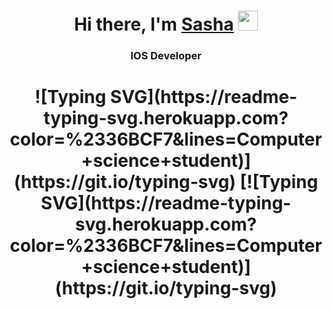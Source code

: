 
<h1 align="center">Hi there, I'm <a href="https://daniilshat.ru/" target="_blank">Sasha</a> 
<img src="https://github.com/blackcater/blackcater/raw/main/images/Hi.gif" height="32"/></h1>
<h3 align="center">IOS Developer </h3>
<h1 align="center">![Typing SVG](https://readme-typing-svg.herokuapp.com?color=%2336BCF7&lines=Computer+science+student)](https://git.io/typing-svg)</a> 
[![Typing SVG](https://readme-typing-svg.herokuapp.com?color=%2336BCF7&lines=Computer+science+student)](https://git.io/typing-svg)
<!--
**sashatv126/sashatv126** is a ✨ _special_ ✨ repository because its `README.md` (this file) appears on your GitHub profile.

Here are some ideas to get you started:

- 🔭 I’m currently working on ...
- 🌱 I’m currently learning ...
- 👯 I’m looking to collaborate on ...
- 🤔 I’m looking for help with ...
- 💬 Ask me about ...
- 📫 How to reach me: ...
- 😄 Pronouns: ...
- ⚡ Fun fact: ...
-->
